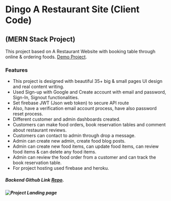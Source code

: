 # Dingo A Restaurant Site (Client Code)
## (MERN Stack Project)

This project based on A Restaurant Website with booking table through online & ordering foods. [Demo Project](https://dingo-restaurant-rg.web.app/).

### Features

- This project is designed with beautiful 35+ big & small pages UI design and real content writing.
- Used Sign-up with Google and Create account with email and password, Sign-In, Signout functionalities.
- Set firebase JWT (Json web token) to secure API route
- Also, have a verification email account process, have also password reset process.
- Different customer and admin dashboards created.
- Customers can make food orders, book reservation tables and comment about restaurant reviews.
- Customers can contact to admin through drop a message.
- Admin can create new admin, create food blog posts.
- Admin can create new food items, can update food items, can review food items & can delete any food items. 
- Admin can review the food order from a customer and can track the book reservation table.
- For project hosting used firebase and heroku.

##### Backend Github Link [Repo](https://github.com/RahulGhosh305/dingo-restaurant-server).

##### ![Project Landing page](https://i.ibb.co/5h0jrTQ/dingo-restaurant-rg.png)

